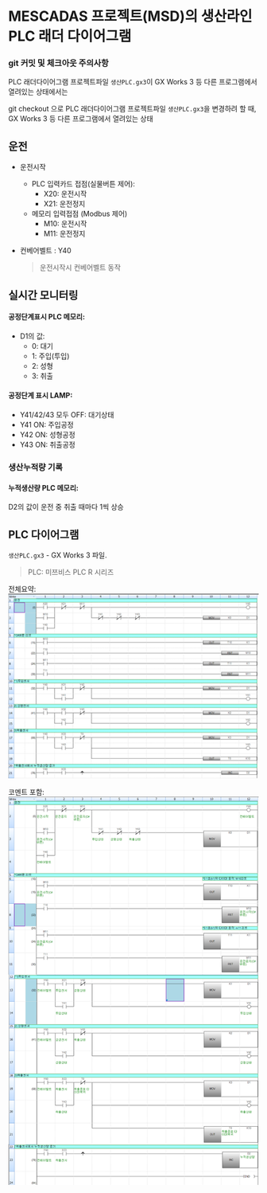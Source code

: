 # MESCADAS 프로젝트(MSD)의 생산라인 PLC 래더 다이어그램

### git 커밋 및 체크아웃 주의사항
PLC 래더다이어그램 프로젝트파일 `생산PLC.gx3`이 GX Works 3 등 다른 프로그램에서 열려있는 상태에서는 

git checkout 으로 PLC 래더다이어그램 프로젝트파일 `생산PLC.gx3`을 변경하려 할 때,  GX Works 3 등 다른 프로그램에서 열려있는 상태

## 운전

* 운전시작
  * PLC 입력카드 접점(실물버튼 제어):
    * X20: 운전시작
    * X21: 운전정지
  * 메모리 입력접점 (Modbus 제어)
    * M10: 운전시작
    * M11: 운전정지

* 컨베어벨트 : Y40
  > 운전시작시 컨베어벨트 동작
  
## 실시간 모니터링

#### 공정단계표시 PLC 메모리:
* D1의 값:
  * 0: 대기
  * 1: 주입(투입)
  * 2: 성형
  * 3: 취출 


#### 공정단계 표시 LAMP:
* Y41/42/43 모두 OFF: 대기상태
* Y41 ON: 주입공정
* Y42 ON: 성형공정
* Y43 ON: 취출공정

### 생산누적량 기록
#### 누적생산량 PLC 메모리:
D2의 값이 운전 중 취출 때마다 1씩 상승


##  PLC 다이어그램

 `생산PLC.gx3` - GX Works 3 파일.

> PLC: 미쯔비스 PLC R 시리즈

전체요약:
![PLC 다이어그램 전체 요약](./doc/img/1-1수동모드%20전체%20다이어그램%20코멘트%20없음.png)

코멘트 포함:
![PLC 다이어그램 전체 코멘트 포함](./doc/img/1-2수동모드%20전체%20다이어그램%20코멘트포함.png)